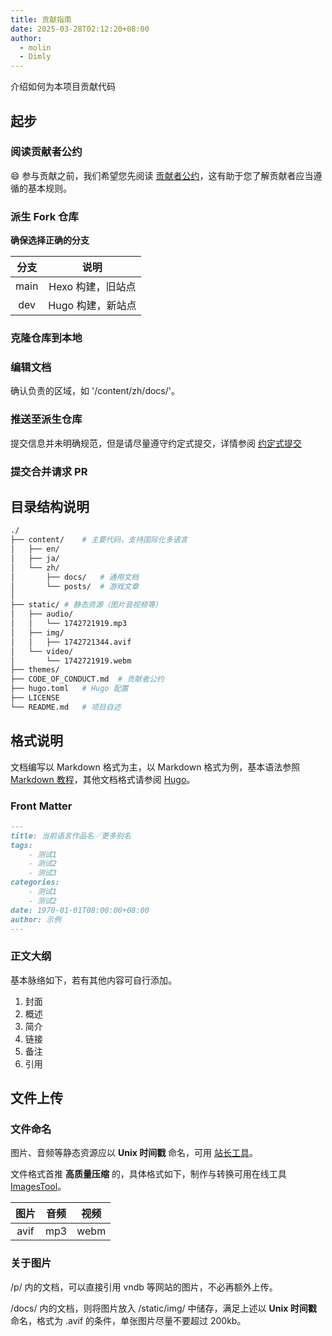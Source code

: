 ```yaml
---
title: 贡献指南
date: 2025-03-28T02:12:20+08:00
author: 
  - molin
  - Dimly
---
```


介绍如何为本项目贡献代码

<!--more-->

## 起步

### 阅读贡献者公约

😄 参与贡献之前，我们希望您先阅读 [贡献者公约](/CODE_OF_CONDUCT.zh.md)，这有助于您了解贡献者应当遵循的基本规则。

### 派生 Fork 仓库

**确保选择正确的分支**

| 分支  |       说明        |
| :---: | :---------------: |
| main  | Hexo 构建，旧站点 |
|  dev  | Hugo 构建，新站点 |

### 克隆仓库到本地

### 编辑文档

确认负责的区域，如 '/content/zh/docs/'。

### 推送至派生仓库

提交信息并未明确规范，但是请尽量遵守约定式提交，详情参阅 [约定式提交](https://www.conventionalcommits.org/zh-hans/v1.0.0/)

### 提交合并请求 PR

## 目录结构说明

```sh
./
├── content/    # 主要代码，支持国际化多语言
│   ├── en/
│   ├── ja/
│   └── zh/
│       ├── docs/   # 通用文档
│       └── posts/  # 游戏文章
│
├── static/ # 静态资源（图片音视频等）
│   ├── audio/
│   │   └── 1742721919.mp3
│   ├── img/
│   │   ├── 1742721344.avif
│   └── video/
│       └── 1742721919.webm
├── themes/
├── CODE_OF_CONDUCT.md  # 贡献者公约
├── hugo.toml   # Hugo 配置
├── LICENSE
└── README.md   # 项目自述
```

## 格式说明

文档编写以 Markdown 格式为主，以 Markdown 格式为例，基本语法参照 [Markdown 教程](https://markdown.com.cn/)，其他文档格式请参阅 [Hugo](https://gohugo.io/content-management/formats/)。

### Front Matter

```md
---
title: 当前语言作品名／更多别名
tags:
    - 测试1
    - 测试2
    - 测试3
categories:
    - 测试1
    - 测试2
date: 1970-01-01T08:00:00+08:00
author: 示例
---
```

### 正文大纲

基本脉络如下，若有其他内容可自行添加。

1. 封面
2. 概述
3. 简介
4. 链接
5. 备注
6. 引用

## 文件上传

### 文件命名

图片、音频等静态资源应以 **Unix 时间戳** 命名，可用 [站长工具](https://tool.chinaz.com/tools/unixtime.aspx)。

文件格式首推 **高质量压缩** 的，具体格式如下，制作与转换可用在线工具 [ImagesTool](https://imagestool.com/zh_CN/)。

| 图片  | 音频  | 视频  |
| :---: | :---: | :---: |
| avif  |  mp3  | webm  |

### 关于图片

/p/ 内的文档，可以直接引用 vndb 等网站的图片，不必再额外上传。

/docs/ 内的文档，则将图片放入 /static/img/ 中储存，满足上述以 **Unix 时间戳** 命名，格式为 .avif 的条件，单张图片尽量不要超过 200kb。

